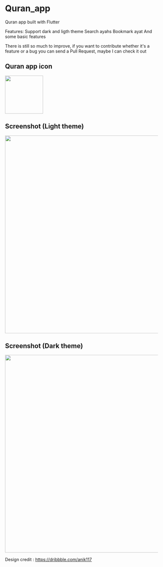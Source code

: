 # Quran_app

Quran app built with Flutter

Features:
 Support dark and ligth theme
 Search ayahs
 Bookmark ayat
 And some basic features

There is still so much to improve, if you want to contribute whether it's a feature or a bug you can send a Pull Request, maybe I can check it out

## Quran app icon
<p float="left">
  <img src="https://i.ibb.co/9vF1qCd/Asset-2workspace.png" width="125" />

</p>

## Screenshot (Light theme)
<p float="left">
  <img src="https://static.dribbble.com/users/844046/screenshots/12671843/media/db8230db80481c803d50278d7c39c262.jpg" width="650" />

</p>

## Screenshot (Dark theme)
<p float="left">
  <img src="https://static.dribbble.com/users/844046/screenshots/12886690/media/da6a016288c7cb47d5406c6c8f486b84.jpg" width="650" />

</p>

Design credit : https://dribbble.com/anik117
